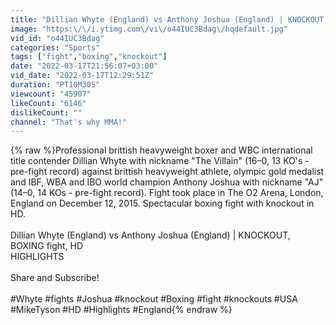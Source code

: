 ```yaml
---
title: "Dillian Whyte (England) vs Anthony Joshua (England) | KNOCKOUT, BOXING fight, HD"
image: "https:\/\/i.ytimg.com\/vi\/o44IUC3Bdag\/hqdefault.jpg"
vid_id: "o44IUC3Bdag"
categories: "Sports"
tags: ["fight","boxing","knockout"]
date: "2022-03-17T21:56:07+03:00"
vid_date: "2022-03-17T12:29:51Z"
duration: "PT10M30S"
viewcount: "45907"
likeCount: "6146"
dislikeCount: ""
channel: "That's why MMA!"
---
```

{% raw %}Professional brittish heavyweight boxer and WBC international title contender Dillian Whyte with nickname &quot;The Villain&quot; (16–0, 13 KO's - pre-fight record) against brittish heavyweight athlete, olympic gold medalist and IBF, WBA and IBO world champion Anthony Joshua with nickname &quot;AJ&quot; (14–0, 14 KOs - pre-fight record). Fight took place in The O2 Arena, London, England on December 12, 2015. Spectacular boxing fight with knockout in HD. <br /><br />Dillian Whyte (England) vs Anthony Joshua (England) | KNOCKOUT, BOXING fight, HD<br />HIGHLIGHTS<br /><br />Share and Subscribe! <br /><br />#Whyte #fights #Joshua #knockout #Boxing #fight #knockouts #USA #MikeTyson #HD #Highlights #England{% endraw %}
